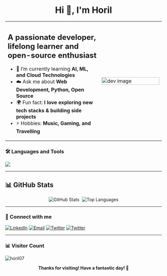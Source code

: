 <!-- Profile README for horil07 -->

<h1 align="center">Hi 👋, I'm Horil</h1>
<table>
  <tr>
    <td width="60%">
<h2>A passionate developer, lifelong learner and open-source enthusiast</h2>

- 🌱 I’m currently learning **AI, ML, and Cloud Technologies**  
- ☁️ Ask me about **Web Development, Python, Open Source**  
- 🌍 Fun fact: **I love exploring new tech stacks & building side projects**  
- ⚡ Hobbies: **Music, Gaming, and Travelling**  

</td>
<td width="100%">
  <img src="https://raw.githubusercontent.com/abhisheknaiidu/abhisheknaiidu/master/code.gif" alt="dev image" width="100%" />
</td>
</tr>
</table>


### 🛠️ Languages and Tools

<p align="left">
  <img src="https://skillicons.dev/icons?i=python,java,html,css,js,git,github,linux,vscode,c,cpp,javascript,react,mongodb,mysql" />
</p>

---


## 📊 GitHub Stats

<p align="center">
  <img src="https://github-readme-stats.vercel.app/api?username=horil07&show_icons=true&theme=radical" alt="GitHub Stats" />
  <img src="https://github-readme-streak-stats.herokuapp.com/?user=horil07&theme=radical" alt="" />
  <img src="https://github-readme-stats.vercel.app/api/top-langs/?username=horil07&layout=compact&theme=radical" alt="Top Languages" />
  
</p>

---

### 🤝 Connect with me

<p>
  <a href="https://linkedin.com/in/horil07" target="_blank"><img src="https://img.shields.io/badge/LinkedIn-blue?logo=linkedin&logoColor=white" alt="LinkedIn"/></a>
  <a href="mailto:kumarhoril666.com"><img src="https://img.shields.io/badge/Email-red?logo=gmail&logoColor=white" alt="Email"/></a>
  <a href="https://www.instagram.com/horil_07/"><img src="https://img.shields.io/badge/Instagram-C13584?logo=twitter&logoColor=white" alt="Twitter"/></a>
  <a href="https://x.com/Horil755234" target="_blank"><img src="https://img.shields.io/badge/Twitter-1DA1F2?logo=twitter&logoColor=white" alt="Twitter"/></a>
</p>

---


### 📊 Visitor Count

<p align="left">
  <img src="https://komarev.com/ghpvc/?username=horil07&label=Profile%20views&color=0e75b6&style=flat" alt="horil07" />
</p>

<p align="center">
  <b>Thanks for visiting! Have a fantastic day! 🚀</b>
</p>





